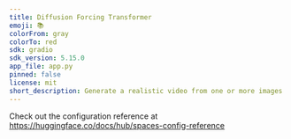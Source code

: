 ```yaml
---
title: Diffusion Forcing Transformer
emoji: 📚
colorFrom: gray
colorTo: red
sdk: gradio
sdk_version: 5.15.0
app_file: app.py
pinned: false
license: mit
short_description: Generate a realistic video from one or more images
---
```


Check out the configuration reference at https://huggingface.co/docs/hub/spaces-config-reference
